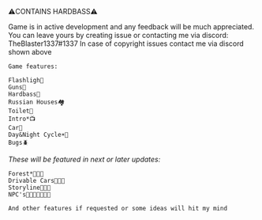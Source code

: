 ⚠️CONTAINS HARDBASS⚠️

Game is in active development and any feedback will be much appreciated.
You can leave yours by creating issue or contacting me via discord: TheBlaster1337#1337
In case of copyright issues contact me via discord shown above

```
Game features:

Flashligh🔦
Guns🔫
Hardbass🤙
Russian Houses🏘️
Toilet🚽
Intro*📺
Car🚗
Day&Night Cycle☀️🌙
Bugs🪲
```


*These will be featured in next or later updates:*
```
Forest*🌲🌲🌲
Drivable Cars🚗🚗🚗
Storyline📜📜📜
NPC's👨‍👨‍👨‍👦👨‍👨‍👦

And other features if requested or some ideas will hit my mind
```
